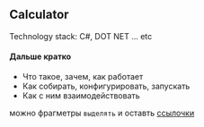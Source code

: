 ## Calculator
Technology stack: C#, DOT NET ... etc

#### Дальше кратко
- Что такое, зачем, как работает
- Как собирать, конфигурировать, запускать
- Как с ним взаимодействовать

можно фрагметры `выделять`
и оставть [ссылочки](https://github.com/Yulorda/Calculator)